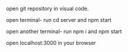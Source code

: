 open git repository in visual code.

open terminal- run cd server and npm start

open another terminal- run npm i and npm start

open localhost:3000 in your browser
